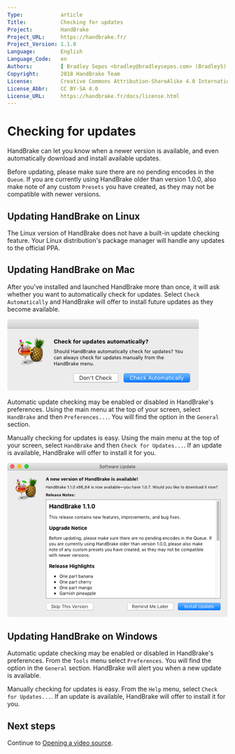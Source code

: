 ```yaml
---
Type:            article
Title:           Checking for updates
Project:         HandBrake
Project_URL:     https://handbrake.fr/
Project_Version: 1.1.0
Language:        English
Language_Code:   en
Authors:         [ Bradley Sepos <bradley@bradleysepos.com> (BradleyS) ]
Copyright:       2018 HandBrake Team
License:         Creative Commons Attribution-ShareAlike 4.0 International
License_Abbr:    CC BY-SA 4.0
License_URL:     https://handbrake.fr/docs/license.html
---
```


Checking for updates
====================

HandBrake can let you know when a newer version is available, and even automatically download and install available updates.

Before updating, please make sure there are no pending encodes in the `Queue`. If you are currently using HandBrake older than version 1.0.0, also make note of any custom `Presets` you have created, as they may not be compatible with newer versions.

<!-- .system-linux -->

## Updating HandBrake on Linux

The Linux version of HandBrake does not have a built-in update checking feature. Your Linux distribution's package manager will handle any updates to the official PPA.

<!-- /.system-linux -->
<!-- .system-macos -->

## Updating HandBrake on Mac

After you've installed and launched HandBrake more than once, it will ask whether you want to automatically check for updates. Select `Check Automatically` and HandBrake will offer to install future updates as they become available.

![Automatic updates dialog](../../images/mac/check-for-updates-automatically-1.1.0.png "Checking for updates automatically can help you stay up to date with the latest features and bug fixes.")

Automatic update checking may be enabled or disabled in HandBrake's preferences. Using the main menu at the top of your screen, select `HandBrake` and then `Preferences...`. You will find the option in the `General` section.

Manually checking for updates is easy. Using the main menu at the top of your screen, select `HandBrake` and then `Check for Updates...`. If an update is available, HandBrake will offer to install it for you.

![Software update dialog](../../images/mac/software-update-1.1.0.png "If an update is available, HandBrake will offer to install it for you.")

<!-- /.system-macos -->
<!-- .system-windows -->

## Updating HandBrake on Windows

Automatic update checking may be enabled or disabled in HandBrake's preferences. From the `Tools` menu select `Preferences`. You will find the option in the `General` section. HandBrake will alert you when a new update is available.

Manually checking for updates is easy. From the `Help` menu, select `Check for Updates...`. If an update is available, HandBrake will offer to install it for you.

<!-- /.system-windows -->

<!-- .continue -->

## Next steps

<!-- .success -->

Continue to [Opening a video source](../workflow/open-video-source.html).

<!-- /.success -->

<!-- /.continue -->

